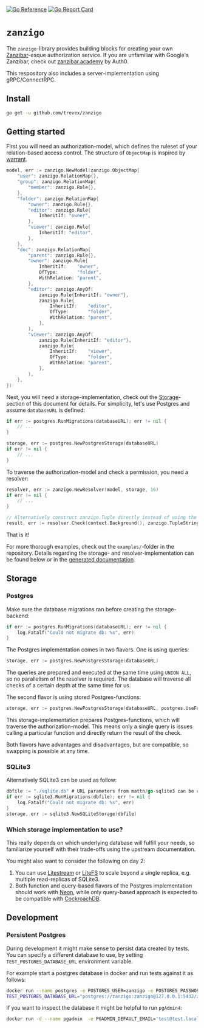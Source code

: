 [![Go Reference](https://pkg.go.dev/badge/github.com/trevex/zanzigo.svg)](https://pkg.go.dev/github.com/trevex/zanzigo)
[![Go Report Card](https://goreportcard.com/badge/github.com/trevex/zanzigo)](https://goreportcard.com/report/github.com/trevex/zanzigo)

# `zanzigo`

The `zanzigo`-library provides building blocks for creating your own [Zanzibar](https://research.google/pubs/pub48190/)-esque authorization service.
If you are unfamiliar with Google's Zanzibar, check out [zanzibar.academy](https://zanzibar.academy/) by Auth0.

This respository also includes a server-implementation using gRPC/ConnectRPC.

## Install

```bash
go get -u github.com/trevex/zanzigo
```

## Getting started

First you will need an authorization-model, which defines the ruleset of your relation-based access control.
The structure of `ObjectMap` is inspired by [warrant](https://docs.warrant.dev/concepts/object-types/).

```go
model, err := zanzigo.NewModel(zanzigo.ObjectMap{
    "user": zanzigo.RelationMap{},
	"group": zanzigo.RelationMap{
		"member": zanzigo.Rule{},
	},
	"folder": zanzigo.RelationMap{
		"owner": zanzigo.Rule{},
		"editor": zanzigo.Rule{
			InheritIf: "owner",
		},
		"viewer": zanzigo.Rule{
			InheritIf: "editor",
		},
	},
	"doc": zanzigo.RelationMap{
		"parent": zanzigo.Rule{},
		"owner": zanzigo.Rule{
			InheritIf:    "owner",
			OfType:       "folder",
			WithRelation: "parent",
		},
		"editor": zanzigo.AnyOf(
			zanzigo.Rule{InheritIf: "owner"},
			zanzigo.Rule{
				InheritIf:    "editor",
				OfType:       "folder",
				WithRelation: "parent",
			},
		),
		"viewer": zanzigo.AnyOf(
			zanzigo.Rule{InheritIf: "editor"},
			zanzigo.Rule{
				InheritIf:    "viewer",
				OfType:       "folder",
				WithRelation: "parent",
			},
		),
	},
})
```

Next, you will need a storage-implementation, check out the [Storage](#storage)-section of this document for details.
For simplicity, let's use Postgres and assume `databaseURL` is defined:

```go
if err := postgres.RunMigrations(databaseURL); err != nil {
    // ...
}

storage, err := postgres.NewPostgresStorage(databaseURL)
if err != nil {
    // ...
}
```

To traverse the authorization-model and check a permission, you need a resolver:

```go
resolver, err := zanzigo.NewResolver(model, storage, 16)
if err != nil {
    // ...
}

// Alternatively construct zanzigo.Tuple directly instead of using the string-format from the paper.
result, err := resolver.Check(context.Background(), zanzigo.TupleString("doc:mydoc#viewer@user:myuser"))
```

That is it!

For more thorough examples, check out the `examples/`-folder in the repository.
Details regarding the storage- and resolver-implementation can be found below or in the [generated documentation](https://pkg.go.dev/github.com/trevex/zanzigo).


## Storage

### Postgres

Make sure the database migrations ran before creating the storage-backend:
```go
if err := postgres.RunMigrations(databaseURL); err != nil {
    log.Fatalf("Could not migrate db: %s", err)
}
```

The Postgres implementation comes in two flavors. One is using queries:

```go
storage, err := postgres.NewPostgresStorage(databaseURL)
```

The queries are prepared and executed at the same time using `UNION ALL`, so no parallelism of the resolver is required.
The database will traverse all checks of a certain depth at the same time for us.

The second flavor is using stored Postgres-functions:

```go
storage, err := postgres.NewPostgresStorage(databaseURL, postgres.UseFunctions())
```

This storage-implementation prepares Postgres-functions, which will traverse the authorization-model.
This means only a single query is issues calling a particular function and directly return the result of the check.

Both flavors have advantages and disadvantages, but are compatible, so swapping is possible at any time.

### SQLite3

Alternatively SQLite3 can be used as follow:
```go
dbfile := "./sqlite.db" # URL parameters from mattn/go-sqlite3 can be used
if err := sqlite3.RunMigrations(dbfile); err != nil {
    log.Fatalf("Could not migrate db: %s", err)
}
storage, err := sqlite3.NewSQLiteStorage(dbfile)
```

### Which storage implementation to use?

This really depends on which underlying database will fulfill your needs, so familiarize yourself with their trade-offs using the upstream documentation.

You might also want to consider the following on day 2:
1. You can use [Litestream](https://github.com/benbjohnson/litestream) or [LiteFS](https://github.com/superfly/litefs) to scale beyond a single replica, e.g. multiple read-replicas of SQLite3.
2. Both function and query-based flavors of the Postgres implementation should work with [Neon](https://github.com/neondatabase/neon), while only query-based approach is expected to be compatible with [CockroachDB](https://github.com/cockroachdb/cockroach).

## Development

### Persistent Postgres

During development it might make sense to persist data created by tests.
You can specify a different database to use, by setting `TEST_POSTGRES_DATABASE_URL` environment variable.

For example start a postgres database in docker and run tests against it as follows:
```bash
docker run --name postgres -e POSTGRES_USER=zanzigo -e POSTGRES_PASSWORD=zanzigo -e POSTGRES_DB=zanzigo -e listen_addresses='*' --net=host -d postgres:15.4
TEST_POSTGRES_DATABASE_URL="postgres://zanzigo:zanzigo@127.0.0.1:5432/zanzigo?sslmode=disable" go test -v ./...
```

If you want to inspect the database it might be helpful to run `pgAdmin4`:
```bash
docker run -d --name pgadmin  -e PGADMIN_DEFAULT_EMAIL='test@test.local' -e PGADMIN_DEFAULT_PASSWORD=secret -e PGADMIN_CONFIG_SERVER_MODE='False' -e PGADMIN_LISTEN_PORT=8080 --net=host dpage/pgadmin4
```
